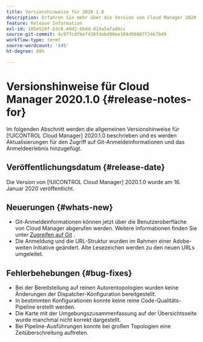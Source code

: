 ```yaml
---
title: Versionshinweise für 2020.1.0
description: Erfahren Sie mehr über die Version von Cloud Manager 2020.1.0.
feature: Release Information
exl-id: 105e526f-b3c6-49d2-bb4d-d19a5afad6cc
source-git-commit: 4c977cdfbef438fdabd90ee104d98887f2467b49
workflow-type: tm+mt
source-wordcount: '145'
ht-degree: 60%

---
```


# Versionshinweise für Cloud Manager 2020.1.0 {#release-notes-for}

Im folgenden Abschnitt werden die allgemeinen Versionshinweise für [!UICONTROL Cloud Manager] 2020.1.0 beschrieben und es werden Aktualisierungen für den Zugriff auf Git-Anmeldeinformationen und das Anmeldeerlebnis hinzugefügt.

## Veröffentlichungsdatum {#release-date}

Die Version von [!UICONTROL Cloud Manager] 2020.1.0 wurde am 16. Januar 2020 veröffentlicht.

## Neuerungen {#whats-new}

* Git-Anmeldeinformationen können jetzt über die Benutzeroberfläche von Cloud Manager abgerufen werden. Weitere Informationen finden Sie unter [Zugreifen auf Git](/help/managing-code/managing-repositories.md) .
* Die Anmeldung und die URL-Struktur wurden im Rahmen einer Adobe-weiten Initiative geändert. Alte Lesezeichen werden zu den neuen URLs umgeleitet.


## Fehlerbehebungen {#bug-fixes}

* Bei der Bereitstellung auf reinen Autorentopologien wurden keine Änderungen der Dispatcher-Konfiguration bereitgestellt.
* In bestimmten Konfigurationen konnte keine reine Code-Qualitäts-Pipeline erstellt werden.
* Die Karte mit der Umgebungszusammenfassung auf der Übersichtsseite wurde manchmal nicht korrekt dargestellt.
* Bei Pipeline-Ausführungen konnte bei großen Topologien eine Zeitüberschreitung auftreten.
